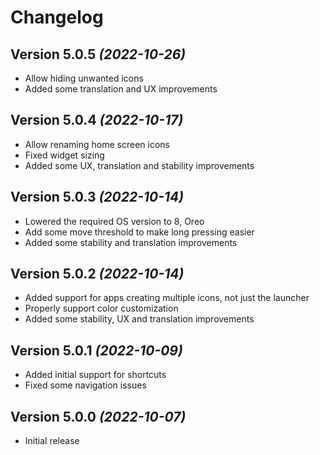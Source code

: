 Changelog
==========

Version 5.0.5 *(2022-10-26)*
----------------------------

 * Allow hiding unwanted icons
 * Added some translation and UX improvements

Version 5.0.4 *(2022-10-17)*
----------------------------

 * Allow renaming home screen icons
 * Fixed widget sizing
 * Added some UX, translation and stability improvements

Version 5.0.3 *(2022-10-14)*
----------------------------

 * Lowered the required OS version to 8, Oreo
 * Add some move threshold to make long pressing easier
 * Added some stability and translation improvements

Version 5.0.2 *(2022-10-14)*
----------------------------

 * Added support for apps creating multiple icons, not just the launcher
 * Properly support color customization
 * Added some stability, UX and translation improvements

Version 5.0.1 *(2022-10-09)*
----------------------------

 * Added initial support for shortcuts
 * Fixed some navigation issues

Version 5.0.0 *(2022-10-07)*
----------------------------

 * Initial release
